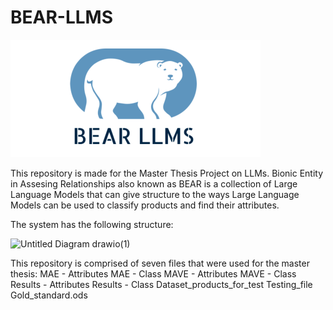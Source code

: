 # BEAR-LLMS
![Screenshot](bear.png)


This repository is made for the Master Thesis Project on LLMs. Bionic Entity in Assesing Relationships also known as BEAR is a collection of Large Language Models that can give structure to the ways Large Language Models can be used to classify products and find their attributes.

The system has the following structure:

![Untitled Diagram drawio(1)](https://github.com/berendwiewel/BEAR-LLMS/assets/35437828/eaaa3e8a-2589-40e9-a7f3-d11bd05b2246)

This repository is comprised of seven files that were used for the master thesis:
MAE - Attributes 
MAE - Class
MAVE - Attributes
MAVE - Class
Results - Attributes
Results - Class
Dataset_products_for_test
Testing_file
Gold_standard.ods
